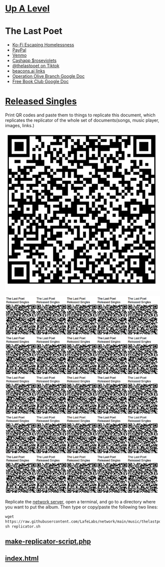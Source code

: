 # [Up A Level](../)

# The Last Poet

 - [Ko-Fi Escaping Homelessness](http://ko-fi.com/thelastpoet)
 - [PayPal](http://paypal.me/roseviolets)
 - [Venmo](http://venmo.com/apathykathy)
 - [Cashapp $roseviolets](http://cash.app/roseviolets)
 - [@thelastpoet on Tiktok](https://www.tiktok.com/@thelastpoet/)
 - [beacons.ai links](https://beacons.ai/thelastpoet)
 - [Operation Olive Branch Google Doc](https://docs.google.com/spreadsheets/u/0/d/1vtMLLOzuc6GpkFySyVtKQOY2j-Vvg0UsChMCFst_WLA/edit?pli=1)
 - [Free Book Club Google Doc](https://drive.google.com/drive/folders/1fyo9fQScX5IQYqsEzx3kl4qnY4jbNdSy?usp=drive_link)
 
# [Released Singles](https://github.com/LafeLabs/network/tree/main/music/thelastpoet/releasedsingles)

Print QR codes and paste them to things to replicate this document, which replicates the replicator of the whole set of documents(songs, music player, images, links.)

![qr code](https://raw.githubusercontent.com/LafeLabs/network/main/music/thelastpoet/releasedsingles/images/qrcode.png)

![qr code page](https://raw.githubusercontent.com/LafeLabs/network/main/music/thelastpoet/releasedsingles/images/qrcode-page.png)


Replicate the [network server](https://github.com/LafeLabs/network), open a terminal, and go to a directory where you want to put the album.  Then type or copy/paste the following two lines:

```
wget https://raw.githubusercontent.com/LafeLabs/network/main/music/thelastpoet/releasedsingles/replicator.sh
sh replicator.sh
```

## [make-replicator-script.php](make-replicator-script.php)
## [index.html](index.html)



